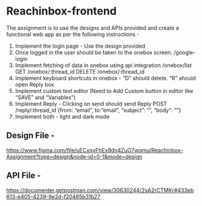 # Reachinbox-frontend

The assignment is to use the designs and APIs provided and create a functional web app as per the following
instructions -
1. Implement the login page - Use the design provided
2. Once logged in the user should be taken to the onebox screen. /google-login
3. Implement fetching of data in onebox using api integration
/onebox/list
GET /onebox/:thread_id
DELETE /onebox/:thread_id
4. Implement keyboard shortcuts in onebox - “D” should delete. “R” should open Reply box
5. Implement custom text editor (Need to Add Custom button in editor like “SAVE” and “Variables”)
6. Implement Reply - Clicking on send should send Reply
POST /reply/:thread_id
{from: “email”, to:”email”, “subject”: “”, “body”: “<html></html>”}
7. Implement both - light and dark mode

## Design File -
https://www.figma.com/file/uECxqvFhEx9dn4ZuO7wqmu/Reachinbox-Assignment?type=design&node-id=0-1&mode=design
## API File -
https://documenter.getpostman.com/view/30630244/2sA2rCTMKr#433eb613-e405-4239-9e2d-f20485b31b27
